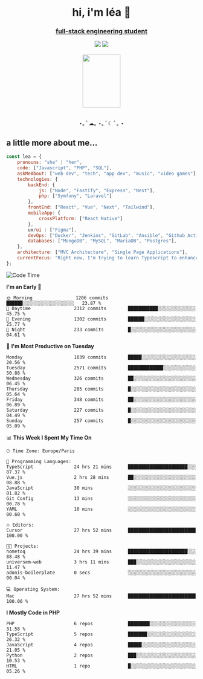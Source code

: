<h1 align="center">hi, i'm léa 🌙</h1>
<h3 align="center"><ins>full-stack engineering student</ins></h3>  
<div align="center">
  <a href="https://www.linkedin.com/in/lea-reiter22/"><img src="https://img.shields.io/badge/LinkedIn-0077B5?style=for-the-badge&logo=linkedin&logoColor=white"/></a>
  <a href="mailto:lea.reiter@outlook.fr"><img src="https://img.shields.io/badge/Contact-2A2A2A?style=for-the-badge&logo=minutemailer&logoColor=white"/></a>
</div>
<br>
  <div align="center">  <img src="https://github.com/xmnchild/xmnchild/blob/main/1702415560_StardewValleyHappyGreyCat.png" height="140" width="100"/>
</div>
<br>
  <p align="center">
                 ⋆｡ ﾟ☁︎｡ ⋆｡ ﾟ☾ ﾟ｡ ⋆
  </p>
  <h2>a little more about me...</h2>
  
```js
const lea = {
    pronouns: "she" | "her",
    code: ["Javascript", "PHP", "SQL"],
    askMeAbout: ["web dev", "tech", "app dev", "music", "video games"],
    technologies: {
        backEnd: {
            js: ["Node", "Fastify", "Express", "Nest"],
            php: ["Symfony", "Laravel"]
        },
        frontEnd: ["React", "Vue", "Next", "Tailwind"],
        mobileApp: {
            crossPlatform: ["React Native"]
        },
        ux/ui : ["Figma"],
        devOps: ["Docker", "Jenkins", "GitLab", "Ansible", "Github Actions"],
        databases: ["MongoDB", "MySQL", "MariaDB", "Postgres"],
    },
    architecture: ["MVC Architecture", "Single Page Applications"],
    currentFocus: "Right now, I'm trying to learn Typescript to enhance my Javascript development.",
};
```
<!--START_SECTION:waka-->
![Code Time](http://img.shields.io/badge/Code%20Time-238%20hrs%209%20mins-blue)

**I'm an Early 🐤** 

```text
🌞 Morning                1206 commits        ██████░░░░░░░░░░░░░░░░░░░   23.87 % 
🌆 Daytime                2312 commits        ███████████░░░░░░░░░░░░░░   45.75 % 
🌃 Evening                1302 commits        ██████░░░░░░░░░░░░░░░░░░░   25.77 % 
🌙 Night                  233 commits         █░░░░░░░░░░░░░░░░░░░░░░░░   04.61 % 
```
📅 **I'm Most Productive on Tuesday** 

```text
Monday                   1039 commits        █████░░░░░░░░░░░░░░░░░░░░   20.56 % 
Tuesday                  2571 commits        █████████████░░░░░░░░░░░░   50.88 % 
Wednesday                326 commits         ██░░░░░░░░░░░░░░░░░░░░░░░   06.45 % 
Thursday                 285 commits         █░░░░░░░░░░░░░░░░░░░░░░░░   05.64 % 
Friday                   348 commits         ██░░░░░░░░░░░░░░░░░░░░░░░   06.89 % 
Saturday                 227 commits         █░░░░░░░░░░░░░░░░░░░░░░░░   04.49 % 
Sunday                   257 commits         █░░░░░░░░░░░░░░░░░░░░░░░░   05.09 % 
```


📊 **This Week I Spent My Time On** 

```text
🕑︎ Time Zone: Europe/Paris

💬 Programming Languages: 
TypeScript               24 hrs 21 mins      ██████████████████████░░░   87.37 % 
Vue.js                   2 hrs 28 mins       ██░░░░░░░░░░░░░░░░░░░░░░░   08.88 % 
JavaScript               30 mins             ░░░░░░░░░░░░░░░░░░░░░░░░░   01.82 % 
Git Config               13 mins             ░░░░░░░░░░░░░░░░░░░░░░░░░   00.78 % 
YAML                     10 mins             ░░░░░░░░░░░░░░░░░░░░░░░░░   00.60 % 

🔥 Editors: 
Cursor                   27 hrs 52 mins      █████████████████████████   100.00 % 

🐱‍💻 Projects: 
hometoq                  24 hrs 39 mins      ██████████████████████░░░   88.48 % 
universem-web            3 hrs 11 mins       ███░░░░░░░░░░░░░░░░░░░░░░   11.47 % 
adonis-boilerplate       0 secs              ░░░░░░░░░░░░░░░░░░░░░░░░░   00.04 % 

💻 Operating System: 
Mac                      27 hrs 52 mins      █████████████████████████   100.00 % 
```

**I Mostly Code in PHP** 

```text
PHP                      6 repos             ████████░░░░░░░░░░░░░░░░░   31.58 % 
TypeScript               5 repos             ███████░░░░░░░░░░░░░░░░░░   26.32 % 
JavaScript               4 repos             █████░░░░░░░░░░░░░░░░░░░░   21.05 % 
Python                   2 repos             ███░░░░░░░░░░░░░░░░░░░░░░   10.53 % 
HTML                     1 repo              █░░░░░░░░░░░░░░░░░░░░░░░░   05.26 % 
```




<!--END_SECTION:waka-->
